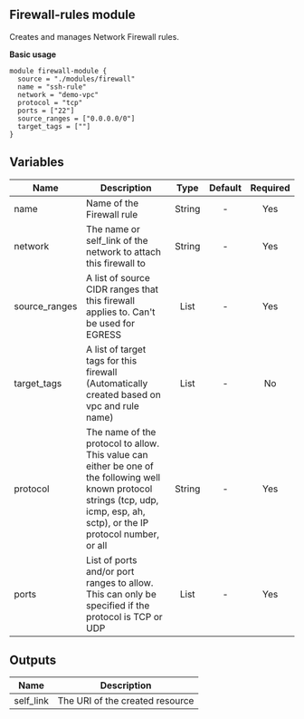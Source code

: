 ## Firewall-rules module

Creates and manages Network Firewall rules.

**Basic usage**

```hcl
module firewall-module {
  source = "./modules/firewall"
  name = "ssh-rule"
  network = "demo-vpc"
  protocol = "tcp"
  ports = ["22"]
  source_ranges = ["0.0.0.0/0"]
  target_tags = [""]
}
```

## Variables
|Name|Description|Type|Default|Required|
|----|-----------|:----:|:-------:|:--------:|
|name|Name of the Firewall rule|String| - |Yes|
|network|The name or self_link of the network to attach this firewall to|String| - |Yes|
|source_ranges|A list of source CIDR ranges that this firewall applies to. Can't be used for EGRESS|List| - |Yes|
|target_tags|A list of target tags for this firewall (Automatically created based on vpc and rule name)|List| - |No|
|protocol|The name of the protocol to allow. This value can either be one of the following well known protocol strings (tcp, udp, icmp, esp, ah, sctp), or the IP protocol number, or all|String| - |Yes|
|ports|List of ports and/or port ranges to allow. This can only be specified if the protocol is TCP or UDP|List| - |Yes|

## Outputs

|Name|Description|
|----|-----------|
|self_link|The URI of the created resource|

